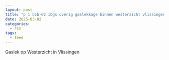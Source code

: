 ```yaml
---
layout: post
title: "p 1 bzb-02 ibgs overig gaslekkage binnen westerzicht vlissingen 194595 194530"
date: 2025-03-02
categories: 
  - rss
tags: 
  - feed
---
```


Gaslek op Westerzicht in Vlissingen
